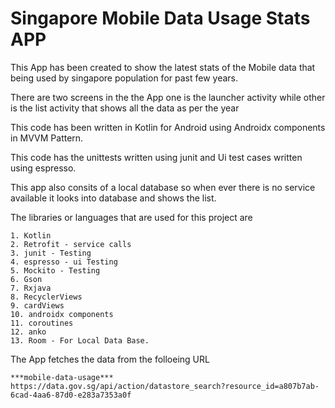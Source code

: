 # Singapore Mobile Data Usage Stats APP

This App has been created to show the latest stats of the Mobile data that being used by singapore population for past few years.

There are two screens in the the App one is the launcher activity while other is the list activity that shows all the data as per the year

This code has been written in Kotlin for Android using Androidx components in MVVM Pattern.

This code has the unittests written using junit and Ui test cases written using espresso.

This app also consits of a local database so when ever there is no service available it looks into database and shows the list.

The libraries or languages that are used for this project are
```
1. Kotlin
2. Retrofit - service calls
3. junit - Testing
4. espresso - ui Testing
5. Mockito - Testing
6. Gson
7. Rxjava
8. RecyclerViews
9. cardViews
10. androidx components
11. coroutines
12. anko
13. Room - For Local Data Base.
```

The App fetches the data from the folloeing URL
```
***mobile-data-usage***
https://data.gov.sg/api/action/datastore_search?resource_id=a807b7ab-6cad-4aa6-87d0-e283a7353a0f
```
